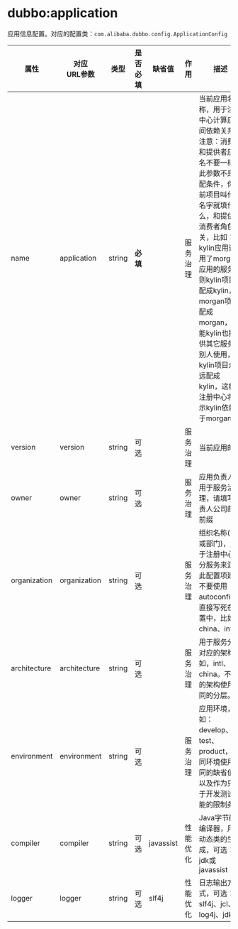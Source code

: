 
# dubbo:application

应用信息配置。对应的配置类：`com.alibaba.dubbo.config.ApplicationConfig`

| 属性 | 对应<br>URL参数 | 类型 | 是否<br>必填 | 缺省值 | 作用 | 描述 | 兼容性 |
| --- | --- | ---- | --- | --- | --- | --- | --- |
| name | application | string | <b>必填</b> | | 服务治理 | 当前应用名称，用于注册中心计算应用间依赖关系，注意：消费者和提供者应用名不要一样，此参数不是匹配条件，你当前项目叫什么名字就填什么，和提供者消费者角色无关，比如：kylin应用调用了morgan应用的服务，则kylin项目配成kylin，morgan项目配成morgan，可能kylin也提供其它服务给别人使用，但kylin项目永远配成kylin，这样注册中心将显示kylin依赖于morgan | 1.0.16以上 |
| version | version | string | 可选 | | 服务治理 | 当前应用的 | 2.2.0以上 |
| owner | owner | string | 可选 | | 服务治理 | 应用负责人，用于服务治理，请填写负责人公司邮箱前缀 | 2.0.5以上 |
| organization | organization | string | 可选 | | 服务治理 | 组织名称(BU或部门)，用于注册中心区分服务来源，此配置项建议不要使用autoconfig，直接写死在配置中，比如china、intl等 | 2.0.0以上 |
| architecture| architecture | string | 可选 | | 服务治理 | 用于服务分层对应的架构。如，intl、china。不同的架构使用不同的分层。 | 2.0.7以上 |
| environment | environment | string | 可选 | | 服务治理 | 应用环境，如：develop、test、product，不同环境使用不同的缺省值，以及作为只用于开发测试功能的限制条件 | 2.0.0以上 |
| compiler | compiler | string | 可选 | javassist | 性能优化 | Java字节码编译器，用于动态类的生成，可选：jdk或javassist | 2.1.0以上 |
| logger | logger | string | 可选 | slf4j | 性能优化 | 日志输出方式，可选：slf4j、jcl、log4j、jdk | 2.2.0以上 | 